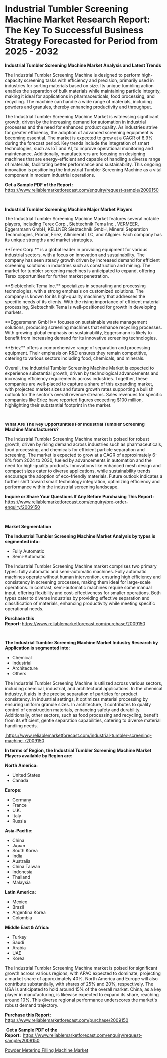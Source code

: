 <p><h1>Industrial Tumbler Screening Machine Market Research Report: The Key To Successful Business Strategy Forecasted for Period from 2025 - 2032</h1></p><p><strong>Industrial Tumbler Screening Machine Market Analysis and Latest Trends</strong></p>
<p><p>The Industrial Tumbler Screening Machine is designed to perform high-capacity screening tasks with efficiency and precision, primarily used in industries for sorting materials based on size. Its unique tumbling action enables the separation of bulk materials while maintaining particle integrity, making it ideal for applications in pharmaceuticals, food processing, and recycling. The machine can handle a wide range of materials, including powders and granules, thereby enhancing productivity and throughput.</p><p>The Industrial Tumbler Screening Machine Market is witnessing significant growth, driven by the increasing demand for automation in industrial processes and the need for enhanced product quality. As industries strive for greater efficiency, the adoption of advanced screening equipment is becoming essential. The market is expected to grow at a CAGR of 8.9% during the forecast period. Key trends include the integration of smart technologies, such as IoT and AI, to improve operational monitoring and maintenance. Additionally, manufacturers are focusing on designing machines that are energy-efficient and capable of handling a diverse range of materials, facilitating better performance and sustainability. This ongoing innovation is positioning the Industrial Tumbler Screening Machine as a vital component in modern industrial operations.</p></p>
<p><strong>Get a Sample PDF of the Report:&nbsp;</strong> <a href="https://www.reliablemarketforecast.com/enquiry/request-sample/2009150?utm_campaign=2292&utm_medium=2&utm_source=Github&utm_content=ia&utm_term=02032025&utm_id=industrial-tumbler-screening-machine">https://www.reliablemarketforecast.com/enquiry/request-sample/2009150</a></p>
<p>&nbsp;</p>
<p><strong>Industrial Tumbler Screening Machine Major Market Players</strong></p>
<p><p>The Industrial Tumbler Screening Machine Market features several notable players, including Terex Corp., Siebtechnik Tema Inc., VERMEER, Eggersmann GmbH, KELLNER Siebtechnik GmbH, Mineral Separation Technologies, Pronar, Eriez, Allmineral LLC, and Allgaier. Each company has its unique strengths and market strategies.</p><p>**Terex Corp.** is a global leader in providing equipment for various industrial sectors, with a focus on innovation and sustainability. The company has seen steady growth driven by increased demand for efficient screening solutions in industries such as construction and mining. The market for tumbler screening machines is anticipated to expand, offering Terex opportunities for further market penetration.</p><p>**Siebtechnik Tema Inc.** specializes in separating and processing technologies, with a strong emphasis on customized solutions. The company is known for its high-quality machinery that addresses the specific needs of its clients. With the rising importance of efficient material processing, Siebtechnik Tema is well-positioned for growth in developing markets.</p><p>**Eggersmann GmbH** focuses on sustainable waste management solutions, producing screening machines that enhance recycling processes. With growing global emphasis on sustainability, Eggersmann is likely to benefit from increasing demand for its innovative screening technologies.</p><p>**Eriez** offers a comprehensive range of separation and processing equipment. Their emphasis on R&D ensures they remain competitive, catering to various sectors including food, chemicals, and minerals. </p><p>Overall, the Industrial Tumbler Screening Machine Market is expected to experience substantial growth, driven by technological advancements and increasing efficiency requirements across industries. Together, these companies are well-placed to capture a share of this expanding market, with projected market sizes and future growth rates supporting a bullish outlook for the sector's overall revenue streams. Sales revenues for specific companies like Eriez have reported figures exceeding $100 million, highlighting their substantial footprint in the market.</p></p>
<p>&nbsp;</p>
<p><strong>What Are The Key Opportunities For Industrial Tumbler Screening Machine Manufacturers?</strong></p>
<p><p>The Industrial Tumbler Screening Machine market is poised for robust growth, driven by rising demand across industries such as pharmaceuticals, food processing, and chemicals for efficient particle separation and screening. The market is expected to grow at a CAGR of approximately 6-8% from 2024 to 2030, fueled by advancements in automation and the need for high-quality products. Innovations like enhanced mesh design and compact sizes cater to diverse applications, while sustainability trends encourage the adoption of eco-friendly materials. Future outlook indicates a further shift toward smart technology integration, optimizing efficiency and performance within the industrial screening landscape.</p></p>
<p><strong>Inquire or Share Your Questions If Any Before Purchasing This Report:</strong> <a href="https://www.reliablemarketforecast.com/enquiry/pre-order-enquiry/2009150?utm_campaign=2292&utm_medium=2&utm_source=Github&utm_content=ia&utm_term=02032025&utm_id=industrial-tumbler-screening-machine">https://www.reliablemarketforecast.com/enquiry/pre-order-enquiry/2009150</a></p>
<p>&nbsp;</p>
<p><strong>Market Segmentation</strong></p>
<p><strong>The Industrial Tumbler Screening Machine Market Analysis by types is segmented into:</strong></p>
<p><ul><li>Fully Automatic</li><li>Semi-Automatic</li></ul></p>
<p><p>The Industrial Tumbler Screening Machine market comprises two primary types: fully automatic and semi-automatic machines. Fully automatic machines operate without human intervention, ensuring high efficiency and consistency in screening processes, making them ideal for large-scale operations. In contrast, semi-automatic machines require some manual input, offering flexibility and cost-effectiveness for smaller operations. Both types cater to diverse industries by providing effective separation and classification of materials, enhancing productivity while meeting specific operational needs.</p></p>
<p><strong>Purchase this Report:&nbsp;</strong><a href="https://www.reliablemarketforecast.com/purchase/2009150?utm_campaign=2292&utm_medium=2&utm_source=Github&utm_content=ia&utm_term=02032025&utm_id=industrial-tumbler-screening-machine">https://www.reliablemarketforecast.com/purchase/2009150</a></p>
<p>&nbsp;</p>
<p><strong>The Industrial Tumbler Screening Machine Market Industry Research by Application is segmented into:</strong></p>
<p><ul><li>Chemical</li><li>Industrial</li><li>Architecture</li><li>Others</li></ul></p>
<p><p>The Industrial Tumbler Screening Machine is utilized across various sectors, including chemical, industrial, and architectural applications. In the chemical industry, it aids in the precise separation of particles for product consistency. In industrial settings, it optimizes material processing by ensuring uniform granule sizes. In architecture, it contributes to quality control of construction materials, enhancing safety and durability. Additionally, other sectors, such as food processing and recycling, benefit from its efficient, gentle separation capabilities, catering to diverse material handling needs.</p></p>
<p><a href="https://www.reliablemarketforecast.com/industrial-tumbler-screening-machine-r2009150?utm_campaign=2292&utm_medium=2&utm_source=Github&utm_content=ia&utm_term=02032025&utm_id=industrial-tumbler-screening-machine">&nbsp;https://www.reliablemarketforecast.com/industrial-tumbler-screening-machine-r2009150</a></p>
<p><strong>In terms of Region, the Industrial Tumbler Screening Machine Market Players available by Region are:</strong></p>
<p>
    <p> <strong> North America: </strong>
        <ul>
            <li>United States</li>
            <li>Canada</li>
        </ul>
        </p> 
    <p> <strong> Europe: </strong>
        <ul>
            <li>Germany</li>
            <li>France</li>
            <li>U.K.</li>
            <li>Italy</li>
            <li>Russia</li>
        </ul>
        </p> 
    <p> <strong> Asia-Pacific: </strong>
        <ul>
            <li>China</li>
            <li>Japan</li>
            <li>South Korea</li>
            <li>India</li>
            <li>Australia</li>
            <li>China Taiwan</li>
            <li>Indonesia</li>
            <li>Thailand</li>
            <li>Malaysia</li>
        </ul>
        </p> 
    <p> <strong> Latin America: </strong>
        <ul>
            <li>Mexico</li>
            <li>Brazil</li>
            <li>Argentina Korea</li>
            <li>Colombia</li>
        </ul>
        </p> 
    <p> <strong> Middle East & Africa: </strong>
        <ul>
            <li>Turkey</li>
            <li>Saudi</li>
            <li>Arabia</li>
            <li>UAE</li>
            <li>Korea</li>
        </ul>
    </p>
    </p>
<p><p>The Industrial Tumbler Screening Machine market is poised for significant growth across various regions, with APAC expected to dominate, projecting a market share of approximately 40%. North America and Europe will also contribute substantially, with shares of 25% and 20%, respectively. The USA is anticipated to hold around 15% of the overall market. China, as a key player in manufacturing, is likewise expected to expand its share, reaching around 10%. This diverse regional performance underscores the market's robust demand trajectory.</p></p>
<p><strong>Purchase this Report: </strong><a href="https://www.reliablemarketforecast.com/purchase/2009150?utm_campaign=2292&utm_medium=2&utm_source=Github&utm_content=ia&utm_term=02032025&utm_id=industrial-tumbler-screening-machine">https://www.reliablemarketforecast.com/purchase/2009150</a></p>
<p>&nbsp;<strong>Get a Sample PDF of the Report:&nbsp;&nbsp;</strong><a href="https://www.reliablemarketforecast.com/enquiry/request-sample/2009150?utm_campaign=2292&utm_medium=2&utm_source=Github&utm_content=ia&utm_term=02032025&utm_id=industrial-tumbler-screening-machine">https://www.reliablemarketforecast.com/enquiry/request-sample/2009150</a></p>
<p><strong></strong></p>
<p><p><a href="https://github.com/skerretflossie9297/Market-Research-Report-List-1/blob/main/powder-metering-filling-machine-market.md?utm_campaign=2292&utm_medium=2&utm_source=Github&utm_content=ia&utm_term=02032025&utm_id=industrial-tumbler-screening-machine">Powder Metering Filling Machine Market</a></p></p>
